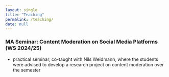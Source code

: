 ```yaml
---
layout: single
title: "Teaching"
permalink: /teaching/
date: null
---
```


### MA Seminar: Content Moderation on Social Media Platforms (WS 2024/25)
- practical seminar, co-taught with Nils Weidmann, where the students were advised to develop a research project on content moderation over the semester 